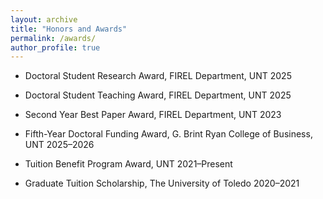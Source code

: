```yaml
---
layout: archive
title: "Honors and Awards"
permalink: /awards/
author_profile: true
---
```



- Doctoral Student Research Award, FIREL Department, UNT 2025

- Doctoral Student Teaching Award, FIREL Department, UNT 2025

- Second Year Best Paper Award, FIREL Department, UNT 2023

- Fifth-Year Doctoral Funding Award, G. Brint Ryan College of Business, UNT 2025–2026

- Tuition Benefit Program Award, UNT 2021–Present

- Graduate Tuition Scholarship, The University of Toledo 2020–2021
